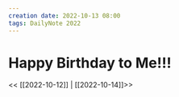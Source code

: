 ```yaml
---
creation date: 2022-10-13 08:00
tags: DailyNote 2022
---
```


# Happy Birthday to Me!!!

<< [[2022-10-12]] | [[2022-10-14]]>>
